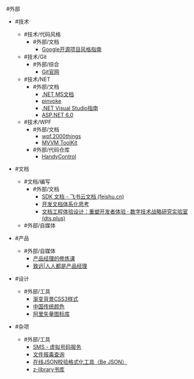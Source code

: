 #外部   

- #技术
	- #技术/代码风格 
		- #外部/文档 
			- [Google开源项目风格指南](https://zh-google-styleguide.readthedocs.io/en/latest/)
	- #技术/Git 
		- #外部/综合 
			- [Git官网](https://git-scm.com/)
	- #技术/NET 
		- #外部/文档 
			- [.NET MS文档](https://learn.microsoft.com/zh-cn/dotnet/)
			-  [pinvoke](https://www.pinvoke.net/)
			-  [.NET Visual Studio指南](https://learn.microsoft.com/zh-cn/visualstudio/ide/csharp-developer-productivity?utm_source=VisualStudio&utm_medium=aspnet-getstarted&utm_campaign=VisualStudio&view=vs-2022)
			- [ASP.NET 6.0](https://learn.microsoft.com/zh-cn/aspnet/core/?view=aspnetcore-6.0)
	- #技术/WPF 
		- #外部/文档 
			- [wpf.2000things](https://wpf.2000things.com/)
			- [MVVM ToolKit](https://learn.microsoft.com/en-us/dotnet/communitytoolkit/mvvm/)
		- #外部/代码仓库 
			- [HandyControl](https://github.com/HandyOrg/HandyControl)
	
- #文档 
	- #文档/编写 
		- #外部/文档 
			- [SDK 文档 - 飞书云文档 (feishu.cn)](https://www.feishu.cn/docx/doxcnstaLb7AqmE6UVMF31l4e4b)
			- [开发文档体系化思考](https://cloud.tencent.com/developer/article/1644627)
			- [文档工程体验设计：重塑开发者体验 · 数字技术战略研究实验室 (dts.plus)](https://dts.plus/documentation-engineering-experience-design/)
	- #外部/自媒体
	
- #产品 
	- #外部/自媒体 
		- [产品经理的修炼课](https://www.zhihu.com/column/c_217581168)
		- [致远|人人都是产品经理](https://learn.microsoft.com/zh-cn/dotnet/)
	
- #设计 
	- #外部/工具 
		- [渐变背景CSS3样式](http://color.oulu.me/)
		- [中国传统颜色](http://zhongguose.com/)
		- [阿里矢量图标库](https://www.iconfont.cn/)
	
- #杂项
	- #外部/工具 
		- [SMS - 虚拟号码服务](https://sms-activate.org/cn)
		- [文件报毒查询](https://www.virustotal.com)
		- [在线JSON校验格式化工具（Be JSON）](https://www.bejson.com/)
		- [z-library书库](https://singlelogin.re/)